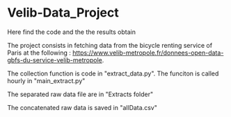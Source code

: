 # Velib-Data_Project
Here find the code and the the results obtain 

The project consists in fetching data from the bicycle renting service of Paris at the following : 
https://www.velib-metropole.fr/donnees-open-data-gbfs-du-service-velib-metropole.

The collection function is code in "extract_data.py".
The funciton is called hourly in "main_extract.py"

The separated raw data file are in "Extracts folder"

The concatenated raw data is saved in "allData.csv"


